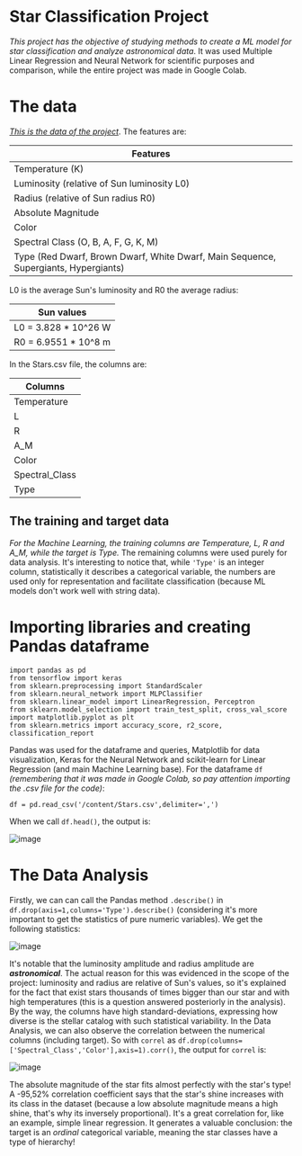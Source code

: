 # Star Classification Project
*This project has the objective of studying methods to create a ML model for star classification and analyze astronomical data*. It was used Multiple Linear Regression and Neural Network for scientific purposes and comparison, while the entire project was made in Google Colab. 

# The data
*[This is the data of the project](https://www.kaggle.com/datasets/deepu1109/star-dataset)*. The features are:

|Features|
|-|
|Temperature (K)|
|Luminosity (relative of Sun luminosity L0)|
|Radius (relative of Sun radius R0)|
|Absolute Magnitude|
|Color|
|Spectral Class (O, B, A, F, G, K, M)|
|Type (Red Dwarf, Brown Dwarf, White Dwarf, Main Sequence, Supergiants, Hypergiants)|

L0 is the average Sun's luminosity and R0 the average radius:

|Sun values|
|-|
|L0 = 3.828 * 10^26 W|
|R0 = 6.9551 * 10^8 m|

In the Stars.csv file, the columns are:

|Columns|
|-|
|Temperature|
|L|
|R|
|A_M|
|Color|
|Spectral_Class|
|Type|

## The training and target data
*For the Machine Learning, the training columns are Temperature, L, R and A_M, while the target is Type.* The remaining columns were used purely for data analysis. It's interesting to notice that, while ```'Type'``` is an integer column, statistically it describes a categorical variable, the numbers are used only for representation and facilitate classification (because ML models don't work well with string data). 

# Importing libraries and creating Pandas dataframe
```
import pandas as pd
from tensorflow import keras
from sklearn.preprocessing import StandardScaler
from sklearn.neural_network import MLPClassifier
from sklearn.linear_model import LinearRegression, Perceptron
from sklearn.model_selection import train_test_split, cross_val_score
import matplotlib.pyplot as plt
from sklearn.metrics import accuracy_score, r2_score, classification_report
```

Pandas was used for the dataframe and queries, Matplotlib for data visualization, Keras for the Neural Network and scikit-learn for Linear Regression (and main Machine Learning base). For the dataframe ```df``` *(remembering that it was made in Google Colab, so pay attention importing the .csv file for the code)*:
```
df = pd.read_csv('/content/Stars.csv',delimiter=',')
```

When we call ```df.head()```, the output is:

![image](https://github.com/user-attachments/assets/cbe9a9cc-c6a9-4642-ba9c-1156ce02d2bb)

# The Data Analysis
Firstly, we can can call the Pandas method ```.describe()``` in ```df.drop(axis=1,columns='Type').describe()``` (considering it's more important to get the statistics of pure numeric variables). We get the following statistics:

![image](https://github.com/user-attachments/assets/27f5cb07-6fca-459f-8fa6-fd910a2f02ee)

It's notable that the luminosity amplitude and radius amplitude are ***astronomical***. The actual reason for this was evidenced in the scope of the project: luminosity and radius are relative of Sun's values, so it's explained for the fact that exist stars thousands of times bigger than our star and with high temperatures (this is a question answered posteriorly in the analysis). By the way, the columns have high standard-deviations, expressing how diverse is the stellar catalog with such statistical variability.
In the Data Analysis, we can also observe the correlation between the numerical columns (including target). So with ```correl``` as  ```df.drop(columns=['Spectral_Class','Color'],axis=1).corr()```, the output for ```correl``` is:

![image](https://github.com/user-attachments/assets/592df0b8-0356-4000-823f-01911b23c23b)

The absolute magnitude of the star fits almost perfectly with the star's type! A -95,52% correlation coefficient says that the star's shine increases with its class in the dataset (because a low absolute magnitude means a high shine, that's why its inversely proportional). It's a great correlation for, like an example, simple linear regression. It generates a valuable conclusion: the target is an *ordinal* categorical variable, meaning the star classes have a type of hierarchy!



